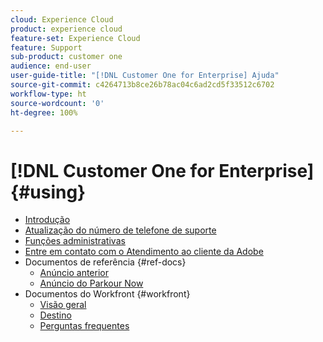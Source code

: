 ```yaml
---
cloud: Experience Cloud
product: experience cloud
feature-set: Experience Cloud
feature: Support
sub-product: customer one
audience: end-user
user-guide-title: "[!DNL Customer One for Enterprise] Ajuda"
source-git-commit: c4264713b8ce26b78ac04c6ad2cd5f33512c6702
workflow-type: ht
source-wordcount: '0'
ht-degree: 100%

---
```



# [!DNL Customer One for Enterprise] {#using}

+ [Introdução](home.md)
+ [Atualização do número de telefone de suporte](phone-numbers.md)
+ [Funções administrativas](admin-roles.md)
+ [Entre em contato com o Atendimento ao cliente da Adobe](customer-care.md)
+ Documentos de referência {#ref-docs}
   + [Anúncio anterior](intro-customer-support.md)
   + [Anúncio do Parkour Now](parkour-now.md)
+ Documentos do Workfront {#workfront}
   + [Visão geral](overview.md)
   + [Destino](landing.md)
   + [Perguntas frequentes](faq.md)

